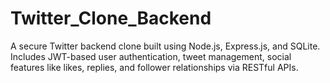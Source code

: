 # Twitter_Clone_Backend
A secure Twitter backend clone built using Node.js, Express.js, and SQLite. Includes JWT-based user authentication, tweet management, social features like likes, replies, and follower relationships via RESTful APIs.
